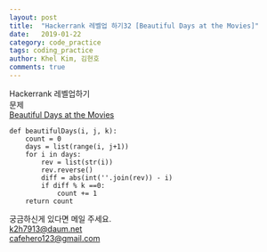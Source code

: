 ```yaml
---
layout: post
title:  "Hackerrank 레벨업 하기32 [Beautiful Days at the Movies]"
date:   2019-01-22
category: code_practice
tags: coding_practice
author: Khel Kim, 김현호
comments: true
---
```


Hackerrank 레벨업하기  
문제   
[Beautiful Days at the Movies](https://www.hackerrank.com/challenges/beautiful-days-at-the-movies/problem)

~~~
def beautifulDays(i, j, k):
    count = 0
    days = list(range(i, j+1))
    for i in days:
        rev = list(str(i))
        rev.reverse()
        diff = abs(int(''.join(rev)) - i)
        if diff % k ==0:
            count += 1
    return count
~~~

궁금하신게 있다면 메일 주세요.  
k2h7913@daum.net  
cafehero123@gmail.com

